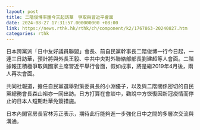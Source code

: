 ```yaml
---
layout: post
title: 二階俊博率團今天起訪華　爭取與習近平會面
date: 2024-08-27 17:31:57.000000000 +08:00
link: https://news.rthk.hk/rthk/ch/component/k2/1767863-20240827.htm
categories: rthk
---
```


日本跨黨派「日中友好議員聯盟」會長、前自民黨幹事長二階俊博一行今日起，一連三日訪華，預計將與外長王毅、中共中央對外聯絡部部長劉建超等人會面。二階據報正積極爭取與國家主席習近平舉行會面，假如成事，將是繼2019年4月後，兩人再次會面。

共同社報道，擔任自民黨選舉對策委員長的小淵優子，以及與二階關係密切的自民黨總務會長森山裕亦一同出訪。日方打算在會談中，勸說中方恢復因新冠疫情而停止的日本人短期赴華免簽措施。

日本內閣官房長官林芳正表示，期待此行能夠進一步強化日中之間的多層次交流與溝通。
